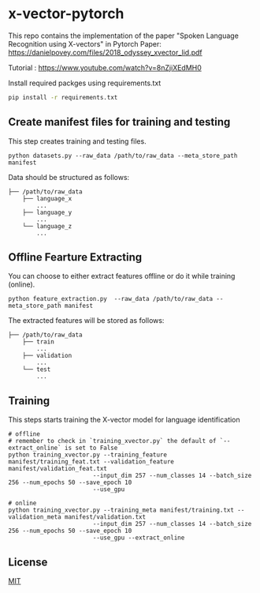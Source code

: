 # x-vector-pytorch
This repo contains the implementation of the paper "Spoken Language Recognition using X-vectors" in Pytorch
Paper: https://danielpovey.com/files/2018_odyssey_xvector_lid.pdf

Tutorial : https://www.youtube.com/watch?v=8nZjiXEdMH0

Install required packges using requirements.txt
```bash
pip install -r requirements.txt
```

## Create manifest files for training and testing

This step creates training and testing files.

```bash=
python datasets.py --raw_data /path/to/raw_data --meta_store_path manifest 
```

Data should be structured as follows:

```bash=
├── /path/to/raw_data
    ├── language_x
        ...
    ├── language_y
        ...
    └── language_z
        ...
```

## Offline Fearture Extracting

You can choose to either extract features offline or do it while training (online).

```bash=
python feature_extraction.py  --raw_data /path/to/raw_data --meta_store_path manifest             
```

The extracted features will be stored as follows:

```bash=
├── /path/to/raw_data
    ├── train
        ...
    ├── validation
        ...
    └── test
        ...
```

## Training
This steps starts training the X-vector model for language identification 

```bash=
# offline
# remember to check in `training_xvector.py` the default of `--extract_online` is set to False
python training_xvector.py --training_feature manifest/training_feat.txt --validation_feature manifest/validation_feat.txt
                        --input_dim 257 --num_classes 14 --batch_size 256 --num_epochs 50 --save_epoch 10
                        --use_gpu

# online
python training_xvector.py --training_meta manifest/training.txt --validation_meta manifest/validation.txt
                        --input_dim 257 --num_classes 14 --batch_size 256 --num_epochs 50 --save_epoch 10
                        --use_gpu --extract_online
```

## License
[MIT](https://choosealicense.com/licenses/mit/)
